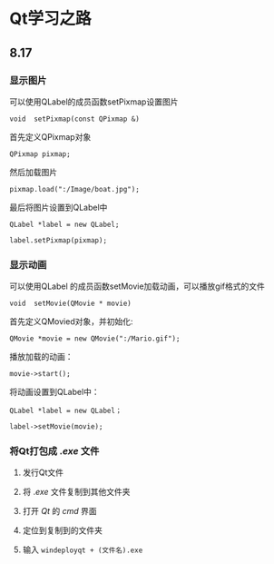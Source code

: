 # Qt学习之路

## 8.17

### 显示图片

可以使用QLabel的成员函数setPixmap设置图片

```void  setPixmap(const QPixmap &)```

首先定义QPixmap对象

```QPixmap pixmap;```

然后加载图片

```pixmap.load(":/Image/boat.jpg");```

最后将图片设置到QLabel中

```QLabel *label = new QLabel;```

```label.setPixmap(pixmap);```

### 显示动画

可以使用QLabel 的成员函数setMovie加载动画，可以播放gif格式的文件

```void  setMovie(QMovie * movie)```

首先定义QMovied对象，并初始化:

```QMovie *movie = new QMovie(":/Mario.gif");```

播放加载的动画：

```movie->start();```

将动画设置到QLabel中：

```QLabel *label = new QLabel；```

``label->setMovie(movie);``

### 将Qt打包成 $.exe$​ ​文件

1. 发行Qt文件

2. 将 $.exe$ 文件复制到其他文件夹

3. 打开 $Qt$ 的 $cmd$ 界面

4. 定位到复制到的文件夹

5. 输入 ```windeployqt + (文件名).exe```

    

